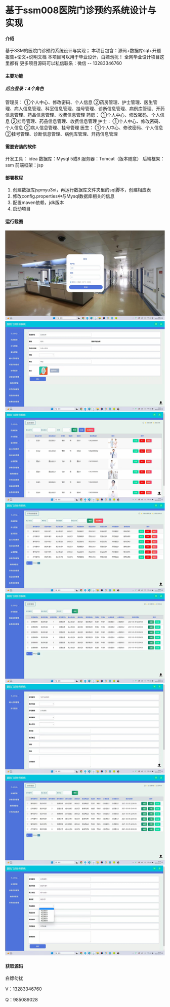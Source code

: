 # 基于ssm008医院门诊预约系统设计与实现

#### 介绍
基于SSM的医院门诊预约系统设计与实现； 本项目包含：源码+数据库sql+开题报告+论文+说明文档 本项目可以用于毕业设计，白嫖勿扰！
全网毕业设计项目这里都有 更多项目源码可以私信联系：微信 -- 13283346760

#### 主要功能
##### 后台登录：4个角色
管理员：
①个人中心、修改密码、个人信息
②药房管理、护士管理、医生管理、病人信息管理、科室信息管理、挂号管理、诊断信息管理、病例库管理、开药信息管理、药品信息管理、收费信息管理
药房：
①个人中心、修改密码、个人信息
②挂号管理、药品信息管理、收费信息管理
护士：
①个人中心、修改密码、个人信息
②病人信息管理、挂号管理
医生：
①个人中心、修改密码、个人信息
②挂号管理、诊断信息管理、病例库管理、开药信息管理

#### 需要安装的软件
开发工具： idea
数据库：Mysql 5或8
服务器：Tomcat（版本随意）
后端框架：ssm
前端框架：jsp

#### 部署教程
1. 创建数据库jspmyu3xi，再运行数据库文件夹里的sql脚本，创建相应表
2. 修改config.properties中与Mysql数据库相关的信息
3. 配置maven依赖，jdk版本
4. 启动项目

#### 运行截图
![](./运行截图/微信图片_20240106210145.jpg)
![](./运行截图/微信图片_20240106210203.jpg)
![](./运行截图/微信图片_20240106210208.jpg)
![](./运行截图/微信图片_20240106210211.jpg)
![](./运行截图/微信图片_20240106210214.jpg)
![](./运行截图/微信图片_20240106210216.jpg)
![](./运行截图/微信图片_20240106210219.jpg)
![](./运行截图/微信图片_20240106210222.jpg)

#### 获取源码

白嫖勿扰

V：13283346760

Q：985089028



